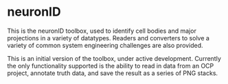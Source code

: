 neuronID
========
This is the neuronID toolbox, used to identify cell bodies 
and major projections in a variety of datatypes.  Readers and converters 
to solve a variety of common system engineering challenges are also provided.

This is an initial version of the toolbox, under active development.  Currently the 
only functionality supported is the ability to read in data from an OCP project, annotate
truth data, and save the result as a series of PNG stacks. 
